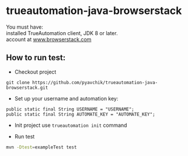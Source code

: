 # trueautomation-java-browserstack

You must have: <br>
installed TrueAutomation client, JDK 8 or later. <br>
account at www.browserstack.com

## How to run test:

* Checkout project

 ```
 git clone https://github.com/pyavchik/trueautomation-java-browserstack.git
 ```
* Set up your username and automation key:
```
public static final String USERNAME = "USERNAME";
public static final String AUTOMATE_KEY = "AUTOMATE_KEY";
```
* Init project use `trueautomation init` command
 
* Run test

```bash
mvn -Dtest=exampleTest test

```
